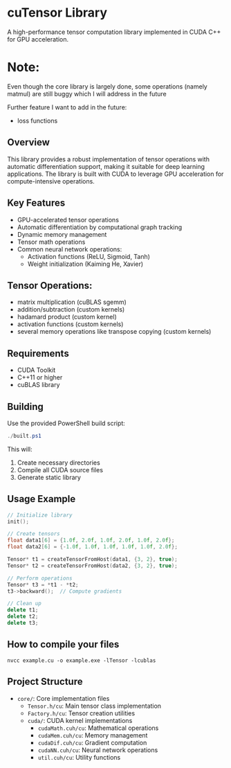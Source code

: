 # cuTensor Library

A high-performance tensor computation library implemented in CUDA C++ for GPU acceleration.

# Note:

Even though the core library is largely done, some operations (namely matmul) are still buggy which I will address in the future

Further feature I want to add in the future:
- loss functions

## Overview

This library provides a robust implementation of tensor operations with automatic differentiation support, making it suitable for deep learning applications. The library is built with CUDA to leverage GPU acceleration for compute-intensive operations.

## Key Features

- GPU-accelerated tensor operations
- Automatic differentiation by computational graph tracking
- Dynamic memory management
- Tensor math operations
- Common neural network operations:
    - Activation functions (ReLU, Sigmoid, Tanh)
    - Weight initialization (Kaiming He, Xavier)
 
## Tensor Operations:

- matrix multiplication (cuBLAS sgemm)
- addition/subtraction (custom kernels)
- hadamard product (custom kernel)
- activation functions (custom kernels)
- several memory operations like transpose copying (custom kernels)

## Requirements

- CUDA Toolkit
- C++11 or higher
- cuBLAS library

## Building

Use the provided PowerShell build script:

```powershell
./built.ps1
```

This will:
1. Create necessary directories
2. Compile all CUDA source files
3. Generate static library

## Usage Example

```cpp
// Initialize library
init();

// Create tensors
float data1[6] = {1.0f, 2.0f, 1.0f, 2.0f, 1.0f, 2.0f};
float data2[6] = {-1.0f, 1.0f, 1.0f, 1.0f, 1.0f, 2.0f};

Tensor* t1 = createTensorFromHost(data1, {3, 2}, true);
Tensor* t2 = createTensorFromHost(data2, {3, 2}, true);

// Perform operations
Tensor* t3 = *t1 - *t2;
t3->backward();  // Compute gradients

// Clean up
delete t1;
delete t2;
delete t3;
```

## How to compile your files

```
nvcc example.cu -o example.exe -lTensor -lcublas
```

## Project Structure

- `core/`: Core implementation files
    - `Tensor.h/cu`: Main tensor class implementation
    - `Factory.h/cu`: Tensor creation utilities
    - `cuda/`: CUDA kernel implementations
        - `cudaMath.cuh/cu`: Mathematical operations
        - `cudaMem.cuh/cu`: Memory management
        - `cudaDif.cuh/cu`: Gradient computation
        - `cudaNN.cuh/cu`: Neural network operations
        - `util.cuh/cu`: Utility functions
